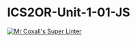 # ICS2OR-Unit-1-01-JS

[![Mr Coxall's Super Linter](https://github.com/ashley-monaghan/ICS2OR-Unit-1-01-JS/workflows/Mr%20Coxall's%20Super%20Linter/badge.svg)](https://github.com/ashley-monaghan/ICS2OR-Unit-1-01-JS/actions/)
